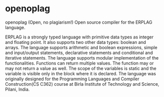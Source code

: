 openoplag
=========

openoplag (Open, no plagiarism!) Open source compiler for the ERPLAG language. 


ERPLAG is a strongly typed language with primitive data types as integer and floating point. It also supports two other data types: boolean and arrays.
The language supports arithmetic and boolean expressions, simple and input/output statements, declarative statements and 
conditional and iterative statements. The language supports modular implementation of the functionalities. Functions can
return multiple values. The function may or may not return a value as well. The scope of the variables is static and the variable is visible only in the block where it is declared. The language was originally designed for the Programming Languages and Compiler Construction(CS C362) course at Birla Institute of Technology and Science, Pilani, India.
